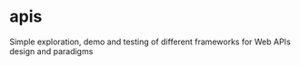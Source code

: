 # apis
Simple exploration, demo and testing of different frameworks for Web APIs design and paradigms
